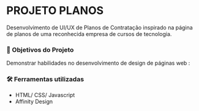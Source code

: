 

<h1>PROJETO PLANOS</h1>
<p>Desenvolvimento de UI/UX de Planos de Contratação inspirado na página de planos de uma reconhecida empresa de cursos de tecnologia.</p>

<h3>🎯 Objetivos do Projeto</h3>
<p>Demonstrar habilidades no desenvolvimento de design de páginas web :</p>

<h3>🛠️ Ferramentas utilizadas</h3>
<ul>
    <li>HTML/ CSS/ Javascript</li>
    <li>Affinity Design</li>
</ul>